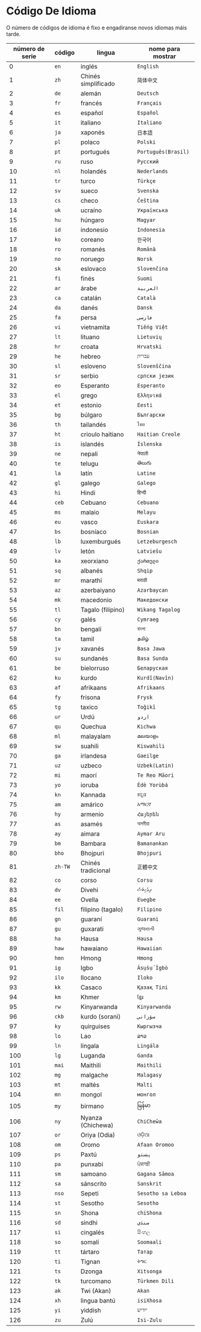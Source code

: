 # Código De Idioma

O número de códigos de idioma é fixo e engadiranse novos idiomas máis tarde.

| número de serie | código | lingua | nome para mostrar |
| - | - | - | - |
| 0 | `en` | inglés | `English` |
| 1 | `zh` | Chinés simplificado | `简体中文` |
| 2 | `de` | alemán | `Deutsch` |
| 3 | `fr` | francés | `Français` |
| 4 | `es` | español | `Español` |
| 5 | `it` | italiano | `Italiano` |
| 6 | `ja` | xaponés | `日本語` |
| 7 | `pl` | polaco | `Polski` |
| 8 | `pt` | portugués | `Português(Brasil)` |
| 9 | `ru` | ruso | `Русский` |
| 10 | `nl` | holandés | `Nederlands` |
| 11 | `tr` | turco | `Türkçe` |
| 12 | `sv` | sueco | `Svenska` |
| 13 | `cs` | checo | `Čeština` |
| 14 | `uk` | ucraíno | `Українська` |
| 15 | `hu` | húngaro | `Magyar` |
| 16 | `id` | indonesio | `Indonesia` |
| 17 | `ko` | coreano | `한국어` |
| 18 | `ro` | romanés | `Română` |
| 19 | `no` | noruego | `Norsk` |
| 20 | `sk` | eslovaco | `Slovenčina` |
| 21 | `fi` | finés | `Suomi` |
| 22 | `ar` | árabe | `العربية` |
| 23 | `ca` | catalán | `Català` |
| 24 | `da` | danés | `Dansk` |
| 25 | `fa` | persa | `فارسی` |
| 26 | `vi` | vietnamita | `Tiếng Việt` |
| 27 | `lt` | lituano | `Lietuvių` |
| 28 | `hr` | croata | `Hrvatski` |
| 29 | `he` | hebreo | `עברית` |
| 30 | `sl` | esloveno | `Slovenščina` |
| 31 | `sr` | serbio | `српски језик` |
| 32 | `eo` | Esperanto | `Esperanto` |
| 33 | `el` | grego | `Ελληνικά` |
| 34 | `et` | estonio | `Eesti` |
| 35 | `bg` | búlgaro | `Български` |
| 36 | `th` | tailandés | `ไทย` |
| 37 | `ht` | crioulo haitiano | `Haitian Creole` |
| 38 | `is` | islandés | `Íslenska` |
| 39 | `ne` | nepalí | `नेपाली` |
| 40 | `te` | telugu | `తెలుగు` |
| 41 | `la` | latín | `Latine` |
| 42 | `gl` | galego | `Galego` |
| 43 | `hi` | Hindi | `हिन्दी` |
| 44 | `ceb` | Cebuano | `Cebuano` |
| 45 | `ms` | malaio | `Melayu` |
| 46 | `eu` | vasco | `Euskara` |
| 47 | `bs` | bosníaco | `Bosnian` |
| 48 | `lb` | luxemburgués | `Letzeburgesch` |
| 49 | `lv` | letón | `Latviešu` |
| 50 | `ka` | xeorxiano | `ქართული` |
| 51 | `sq` | albanés | `Shqip` |
| 52 | `mr` | marathi | `मराठी` |
| 53 | `az` | azerbaiyano | `Azərbaycan` |
| 54 | `mk` | macedonio | `Македонски` |
| 55 | `tl` | Tagalo (filipino) | `Wikang Tagalog` |
| 56 | `cy` | galés | `Cymraeg` |
| 57 | `bn` | bengalí | `বাংলা` |
| 58 | `ta` | tamil | `தமிழ்` |
| 59 | `jv` | xavanés | `Basa Jawa` |
| 60 | `su` | sundanés | `Basa Sunda` |
| 61 | `be` | bielorruso | `Беларуская` |
| 62 | `ku` | kurdo | `Kurdî(Navîn)` |
| 63 | `af` | afrikaans | `Afrikaans` |
| 64 | `fy` | frisona | `Frysk` |
| 65 | `tg` | taxico | `Toğikī` |
| 66 | `ur` | Urdú | `اردو` |
| 67 | `qu` | Quechua | `Kichwa` |
| 68 | `ml` | malayalam | `മലയാളം` |
| 69 | `sw` | suahili | `Kiswahili` |
| 70 | `ga` | irlandesa | `Gaeilge` |
| 71 | `uz` | uzbeco | `Uzbek(Latin)` |
| 72 | `mi` | maorí | `Te Reo Māori` |
| 73 | `yo` | ioruba | `Èdè Yorùbá` |
| 74 | `kn` | Kannada | `ಕನ್ನಡ` |
| 75 | `am` | amárico | `አማርኛ` |
| 76 | `hy` | armenio | `Հայերեն` |
| 77 | `as` | asamés | `অসমীয়া` |
| 78 | `ay` | aimara | `Aymar Aru` |
| 79 | `bm` | Bambara | `Bamanankan` |
| 80 | `bho` | Bhojpuri | `Bhojpuri` |
| 81 | `zh-TW` | Chinés tradicional | `正體中文` |
| 82 | `co` | corso | `Corsu` |
| 83 | `dv` | Divehi | `ދިވެހިބަސް` |
| 84 | `ee` | Ovella | `Eʋegbe` |
| 85 | `fil` | filipino (tagalo) | `Filipino` |
| 86 | `gn` | guaraní | `Guarani` |
| 87 | `gu` | guxarati | `ગુજરાતી` |
| 88 | `ha` | Hausa | `Hausa` |
| 89 | `haw` | hawaiano | `Hawaiian` |
| 90 | `hmn` | Hmong | `Hmong` |
| 91 | `ig` | Igbo | `Ásụ̀sụ́ Ìgbò` |
| 92 | `ilo` | Ilocano | `Iloko` |
| 93 | `kk` | Casaco | `Қазақ Тілі` |
| 94 | `km` | Khmer | `ខ្មែរ` |
| 95 | `rw` | Kinyarwanda | `Kinyarwanda` |
| 96 | `ckb` | kurdo (sorani) | `سۆرانی` |
| 97 | `ky` | quirguises | `Кыргызча` |
| 98 | `lo` | Lao | `ລາວ` |
| 99 | `ln` | lingala | `Lingála` |
| 100 | `lg` | Luganda | `Ganda` |
| 101 | `mai` | Maithili | `Maithili` |
| 102 | `mg` | malgache | `Malagasy` |
| 103 | `mt` | maltés | `Malti` |
| 104 | `mn` | mongol | `монгол` |
| 105 | `my` | birmano | `မြန်မာ` |
| 106 | `ny` | Nyanza (Chichewa) | `ChiCheŵa` |
| 107 | `or` | Oriya (Odia) | `ଓଡ଼ିଆ` |
| 108 | `om` | Oromo | `Afaan Oromoo` |
| 109 | `ps` | Paxtú | `پښتو` |
| 110 | `pa` | punxabi | `ਪੰਜਾਬੀ` |
| 111 | `sm` | samoano | `Gagana Sāmoa` |
| 112 | `sa` | sánscrito | `Sanskrit` |
| 113 | `nso` | Sepeti | `Sesotho sa Leboa` |
| 114 | `st` | Sesotho | `Sesotho` |
| 115 | `sn` | Shona | `chiShona` |
| 116 | `sd` | sindhi | `سنڌي` |
| 117 | `si` | cingalés | `සිංහල` |
| 118 | `so` | somalí | `Soomaali` |
| 119 | `tt` | tártaro | `Татар` |
| 120 | `ti` | Tignan | `ትግር` |
| 121 | `ts` | Dzonga | `Xitsonga` |
| 122 | `tk` | turcomano | `Türkmen Dili` |
| 123 | `ak` | Twi (Akan) | `Akan` |
| 124 | `xh` | lingua bantú | `isiXhosa` |
| 125 | `yi` | yiddish | `ייִדיש` |
| 126 | `zu` | Zulú | `Isi-Zulu` |